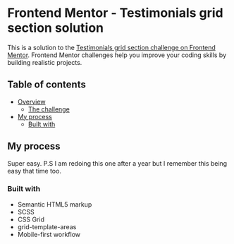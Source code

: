 # Frontend Mentor - Testimonials grid section solution

This is a solution to the [Testimonials grid section challenge on Frontend Mentor](https://www.frontendmentor.io/challenges/testimonials-grid-section-Nnw6J7Un7). Frontend Mentor challenges help you improve your coding skills by building realistic projects.

## Table of contents

- [Overview](#overview)
  - [The challenge](#the-challenge)
- [My process](#my-process)
  - [Built with](#built-with)

## My process

Super easy. P.S I am redoing this one after a year but I remember this being easy that time too.

### Built with

- Semantic HTML5 markup
- SCSS
- CSS Grid
- grid-template-areas
- Mobile-first workflow
